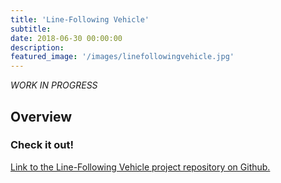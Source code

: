 ```yaml
---
title: 'Line-Following Vehicle'
subtitle:
date: 2018-06-30 00:00:00
description:
featured_image: '/images/linefollowingvehicle.jpg'
---
```


*WORK IN PROGRESS*

## Overview

### Check it out!
[Link to the Line-Following Vehicle project repository on Github.](https://github.com/mossti/ME433-Advanced-Mechatronics/tree/master/HW16)
